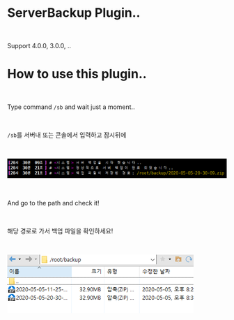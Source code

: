 # ServerBackup Plugin..

<br>

Support 4.0.0, 3.0.0, ..

# How to use this plugin..

<br>

Type command `/sb` and wait just a moment..

<br>

`/sb`를 서버내 또는 콘솔에서 입력하고 잠시뒤에

<br>

![](https://github.com/Kim-Developer/ServerBackup/blob/master/imgs/backup.PNG)

<br>

And go to the path and check it!

<br>

해당 경로로 가서 백업 파일을 확인하세요!

<br>

![](https://github.com/Kim-Developer/ServerBackup/blob/master/imgs/path.PNG)
